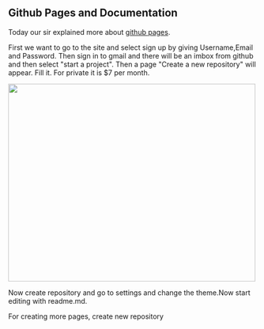 ## Github Pages and Documentation


Today our sir explained more about [github pages](https://github.com/).

First we want to go to the site and select sign up by giving Username,Email and Password. Then sign in to gmail and there will be an 
imbox from github and then select "start a project". Then a page "Create a new repository" will appear. Fill it. For private it is $7
per month.

<img src="https://shaheenhyderk.github.io/IMG_20170808_223111.jpg" width="500" height="400">

Now create repository and go to settings and change the theme.Now start editing with readme.md.

For creating more pages, create new repository
